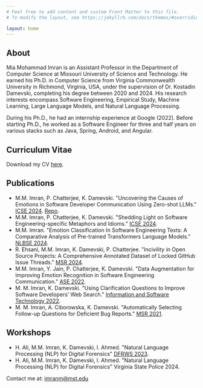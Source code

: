 ```yaml
---
# Feel free to add content and custom Front Matter to this file.
# To modify the layout, see https://jekyllrb.com/docs/themes/#overriding-theme-defaults

layout: home
---
```


## About
Mia Mohammad Imran is an Assistant Professor in the Department of Computer Science at Missouri University of Science and Technology. He earned his Ph.D. in Computer Science from Virginia Commonwealth University in Richmond, Virginia, USA, under the supervision of Dr. Kostadin Damevski, completing his degree between 2020 and 2024. His research interests encompass Software Engineering, Empirical Study, Machine Learning, Large Language Models, and Natural Language Processing.

During his Ph.D., he had an internship experience at Google (2022). Before starting Ph.D., he worked as a Software Engineer for three and half years on various stacks such as Java, Spring, Android, and Angular.

## Curriculum Vitae
Download my CV [here](documents/CV.pdf).

## Publications
- M.M. Imran, P. Chatterjee, K. Damevski. "Uncovering the Causes of Emotions in Software Developer Communication Using Zero-shot LLMs." [ICSE 2024](documents/Emotion_Cause_SE.pdf).
  [Repo](https://github.com/vcu-swim-lab/SE-Emotion-Cause-Replication).
- M.M. Imran, P. Chatterjee, K. Damevski. "Shedding Light on Software Engineering-specific Metaphors and Idioms." [ICSE 2024](documents/Figurative_Language_SE.pdf).
- M.M. Imran. "Emotion Classification In Software Engineering Texts: A Comparative Analysis of Pre-trained Transformers Language Models." [NLBSE 2024](documents/Emotion_SE_LLM.pdf).
- R. Ehsani, M.M. Imran, K. Damevski, P. Chatterjee. "Incivility in Open Source Projects: A Comprehensive Annotated Dataset of Locked GitHub Issue Threads." [MSR 2024](documents/Emotion_SE_LLM.pdf).
- M.M. Imran, Y. Jain, P. Chatterjee, K. Damevski. "Data Augmentation for Improving Emotion Recognition in Software Engineering Communication." [ASE 2022](documents/Emotion_SE_Data_Augmentation.pdf).
- M. M. Imran, K. Damevski. "Using Clarification Questions to Improve Software Developers’ Web Search." [Information and Software Technology 2022](documents/Web_CQ.pdf).
- M. M. Imran, A. Ciborowska, K. Damevski. "Automatically Selecting Follow-up Questions for Deficient Bug Reports." [MSR 2021](documents/BugAutoQ.pdf).

## Workshops
- H. Ali, M.M. Imran, K. Damevski, I. Ahmed. "Natural Language Processing (NLP) for Digital Forensics" [DFRWS 2023](documents/NLP_DF.pdf).
- H. Ali, M.M. Imran, K. Damevski, I. Ahmed. "Natural Language Processing (NLP) for Digital Forensics" Virginia State Police 2024.

Contact me at: imranm@mst.edu
